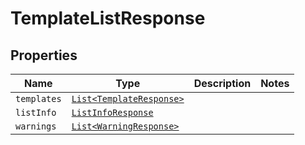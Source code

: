 

# TemplateListResponse



## Properties

Name | Type | Description | Notes
------------ | ------------- | ------------- | -------------
| `templates` | [```List<TemplateResponse>```](TemplateResponse.md) |    |  |
| `listInfo` | [```ListInfoResponse```](ListInfoResponse.md) |    |  |
| `warnings` | [```List<WarningResponse>```](WarningResponse.md) |    |  |



